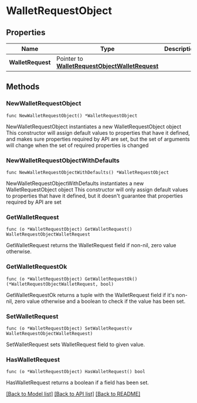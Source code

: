 # WalletRequestObject

## Properties

Name | Type | Description | Notes
------------ | ------------- | ------------- | -------------
**WalletRequest** | Pointer to [**WalletRequestObjectWalletRequest**](WalletRequestObjectWalletRequest.md) |  | [optional] 

## Methods

### NewWalletRequestObject

`func NewWalletRequestObject() *WalletRequestObject`

NewWalletRequestObject instantiates a new WalletRequestObject object
This constructor will assign default values to properties that have it defined,
and makes sure properties required by API are set, but the set of arguments
will change when the set of required properties is changed

### NewWalletRequestObjectWithDefaults

`func NewWalletRequestObjectWithDefaults() *WalletRequestObject`

NewWalletRequestObjectWithDefaults instantiates a new WalletRequestObject object
This constructor will only assign default values to properties that have it defined,
but it doesn't guarantee that properties required by API are set

### GetWalletRequest

`func (o *WalletRequestObject) GetWalletRequest() WalletRequestObjectWalletRequest`

GetWalletRequest returns the WalletRequest field if non-nil, zero value otherwise.

### GetWalletRequestOk

`func (o *WalletRequestObject) GetWalletRequestOk() (*WalletRequestObjectWalletRequest, bool)`

GetWalletRequestOk returns a tuple with the WalletRequest field if it's non-nil, zero value otherwise
and a boolean to check if the value has been set.

### SetWalletRequest

`func (o *WalletRequestObject) SetWalletRequest(v WalletRequestObjectWalletRequest)`

SetWalletRequest sets WalletRequest field to given value.

### HasWalletRequest

`func (o *WalletRequestObject) HasWalletRequest() bool`

HasWalletRequest returns a boolean if a field has been set.


[[Back to Model list]](../README.md#documentation-for-models) [[Back to API list]](../README.md#documentation-for-api-endpoints) [[Back to README]](../README.md)


